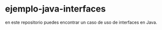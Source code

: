 # ejemplo-java-interfaces
en este repositorio puedes encontrar un caso de uso de interfaces en Java.
